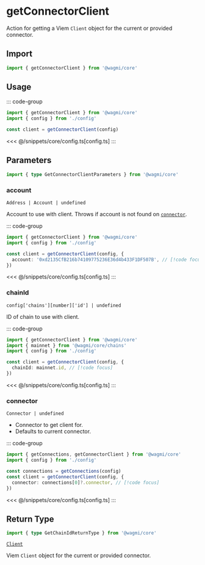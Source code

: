 # getConnectorClient

Action for getting a Viem `Client` object for the current or provided connector.

## Import

```ts
import { getConnectorClient } from '@wagmi/core'
```

## Usage

::: code-group
```ts [index.ts]
import { getConnectorClient } from '@wagmi/core'
import { config } from './config'

const client = getConnectorClient(config)
```
<<< @/snippets/core/config.ts[config.ts]
:::

## Parameters

```ts
import { type GetConnectorClientParameters } from '@wagmi/core'
```

### account

`Address | Account | undefined`

Account to use with client. Throws if account is not found on [`connector`](#connector).

::: code-group
```ts [index.ts]
import { getConnectorClient } from '@wagmi/core'
import { config } from './config'

const client = getConnectorClient(config, {
  account: '0xd2135CfB216b74109775236E36d4b433F1DF507B', // [!code focus]
})
```
<<< @/snippets/core/config.ts[config.ts]
:::

### chainId

`config['chains'][number]['id'] | undefined`

ID of chain to use with client.

::: code-group
```ts [index.ts]
import { getConnectorClient } from '@wagmi/core'
import { mainnet } from '@wagmi/core/chains'
import { config } from './config'

const client = getConnectorClient(config, {
  chainId: mainnet.id, // [!code focus]
})
```
<<< @/snippets/core/config.ts[config.ts]
:::

### connector

`Connector | undefined`

- Connector to get client for.
- Defaults to current connector.

::: code-group
```ts [index.ts]
import { getConnections, getConnectorClient } from '@wagmi/core'
import { config } from './config'

const connections = getConnections(config)
const client = getConnectorClient(config, {
  connector: connections[0]?.connector, // [!code focus]
})
```
<<< @/snippets/core/config.ts[config.ts]
:::

## Return Type

```ts
import { type GetChainIdReturnType } from '@wagmi/core'
```

[`Client`](https://viem.sh/docs/clients/custom.html)

Viem `Client` object for the current or provided connector.